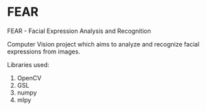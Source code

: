 FEAR
====

FEAR - Facial Expression Analysis and Recognition

Computer Vision project which aims to analyze and recognize facial expressions from images.

Libraries used:

1. OpenCV
2. GSL
3. numpy
4. mlpy
